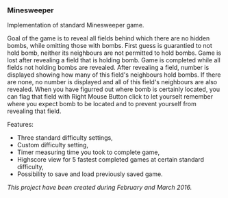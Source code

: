 ### Minesweeper
Implementation of standard Minesweeper game.

Goal of the game is to reveal all fields behind which there are no hidden bombs, while omitting those with bombs.
First guess is guarantied to not hold bomb, neither its neighbours are not permitted to hold bombs.
Game is lost after revealing a field that is holding bomb. Game is completed while all fields not holding bombs are revealed.
After revealing a field, number is displayed showing how many of this field's neighbours hold bombs. 
If there are none, no number is displayed and all of this field's neighbours are also revealed.
When you have figurred out where bomb is certainly located, you can flag that field with Right Mouse Button click 
to let yourselt remember where you expect bomb to be located and to prevent yourself from revealing that field. 

Features:
* Three standard difficulty settings,
* Custom difficulty setting,
* Timer measuring time you took to complete game,
* Highscore view for 5 fastest completed games at certain standard difficulty,
* Possibility to save and load previously saved game.

*This project have been created during February and March 2016.*
